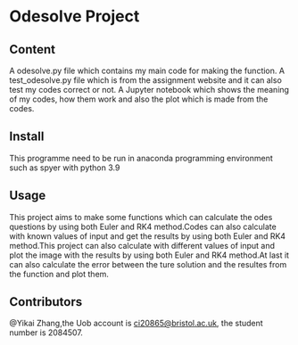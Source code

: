 **Odesolve Project**
====

**Content**
-----

A odesolve.py file which contains my main code for making the function.
A test_odesolve.py file which is from the assignment website and it can also test my codes correct or not.
A Jupyter notebook which shows the meaning of my codes, how them work and also the plot which is made from the codes.

**Install**
-----

This programme need to be run in anaconda programming environment such as spyer with python 3.9

**Usage**
-----

This project aims to make some functions which can calculate the odes questions by using both Euler and RK4 method.Codes can also calculate with known values of input and get the results by using both Euler and RK4 method.This project can also calculate with different values of input and plot the image with the results by using both Euler and RK4 method.At last it can also calculate the error between the ture solution and the resultes from the function and plot them.

**Contributors**
-----
@Yikai Zhang,the Uob account is ci20865@bristol.ac.uk, the student number is 2084507.
